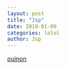 ```yaml
--- 
layout: post 
title: "Jsp" 
date: 2019-01-09 
categories: lolol
author: Jsp 
---
```

<p><a href="http://google.com" target="_blank">oui</a><a href="http://github.com" target="_blank">non</a></p>